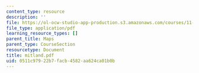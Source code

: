 ```yaml
---
content_type: resource
description: ''
file: https://ol-ocw-studio-app-production.s3.amazonaws.com/courses/11-332j-urban-design-fall-2003/0511c97922b7facb4582aa624ca01b0b_mitland.pdf
file_type: application/pdf
learning_resource_types: []
parent_title: Maps
parent_type: CourseSection
resourcetype: Document
title: mitland.pdf
uid: 0511c979-22b7-facb-4582-aa624ca01b0b
---
```

